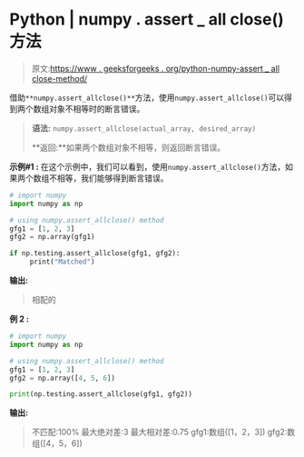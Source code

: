 # Python | numpy . assert _ all close()方法

> 原文:[https://www . geeksforgeeks . org/python-numpy-assert _ all close-method/](https://www.geeksforgeeks.org/python-numpy-assert_allclose-method/)

借助`**numpy.assert_allclose()**`方法，使用`numpy.assert_allclose()`可以得到两个数组对象不相等时的断言错误。

> **语法:** `numpy.assert_allclose(actual_array, desired_array)`
> 
> **返回:**如果两个数组对象不相等，则返回断言错误。

**示例#1 :**
在这个示例中，我们可以看到，使用`numpy.assert_allclose()`方法，如果两个数组不相等，我们能够得到断言错误。

```py
# import numpy
import numpy as np

# using numpy.assert_allclose() method
gfg1 = [1, 2, 3]
gfg2 = np.array(gfg1)

if np.testing.assert_allclose(gfg1, gfg2):
     print("Matched")
```

**输出:**

> 相配的

**例 2 :**

```py
# import numpy
import numpy as np

# using numpy.assert_allclose() method
gfg1 = [1, 2, 3]
gfg2 = np.array([4, 5, 6])

print(np.testing.assert_allclose(gfg1, gfg2))
```

**输出:**

> 不匹配:100%
> 最大绝对差:3
> 最大相对差:0.75
> gfg1:数组([1，2，3])
> gfg2:数组([4，5，6])